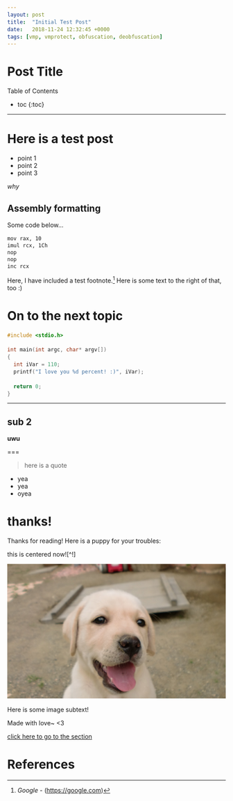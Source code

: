 ```yaml
---
layout: post
title:  "Initial Test Post"
date:   2018-11-24 12:32:45 +0000
tags: [vmp, vmprotect, obfuscation, deobfuscation]
---
```


# Post Title

Table of Contents
* toc
{:toc}

---

# Here is a test post
  - point 1
  - point 2
  - point 3
  
*why*

## Assembly formatting

Some code below...
```x86asm
mov rax, 10
imul rcx, 1Ch
nop
nop
inc rcx
```

Here, I have included a test footnote.[^cite0] Here is some text to the right of that, too :)

# On to the next topic

```cpp
#include <stdio.h>

int main(int argc, char* argv[])
{
  int iVar = 110;
  printf("I love you %d percent! :)", iVar);
  
  return 0;
}
```

---

## sub 2
**uwu**

===

>here is
>a quote

  - yea
  - yea
  - oyea

# thanks!
Thanks for reading! Here is a puppy for your troubles:

this is centered now![^!]

<div class="img-cont">
  <img src="/assets/puppy.jpg" alt="cute puppy uwu">
  <p>Here is some image subtext!</p>
</div>

Made with love~
<3

[click here to go to the section](#assembly-formatting)

# References
[^cite0]: *Google* - (<https://google.com>)
